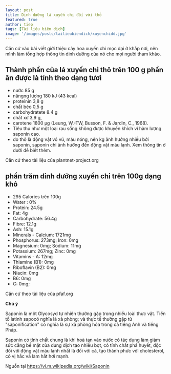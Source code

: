 ```yaml
---
layout: post
title: Dinh dưỡng lá xuyến chi đối với thỏ
featured: true
author: tiep
tags: [Tài liệu biên dịch]
image: '/images/posts/tailieubiendich/xuyenchidd.jpg'
---
```

Căn cứ vào bài viết giới thiệu cây hoa xuyến chi mọc dại ở khắp nơi, nên mình làm tổng hợp thông tin dinh dưỡng của nó cho mọi người tham khảo.

## Thành phần của lá xuyến chi thô trên 100 g phần ăn được là tính theo dạng tươi
- nước 85 g
- năngng lượng 180 kJ (43 kcal)
- proteinin 3,8 g
- chất béo 0,5 g
- carbohydratete 8.4 g
- chất xơ 3,9 g,
- carotene 1800 μg (Leung, W.-TW, Busson, F. & Jardin, C., 1968).
- Tiêu thụ như một loại rau sống không được khuyến khích vì hàm lượng saponin cao.
- do thỏ là động vật vó vú, máu nóng, nên kg ảnh hưởng nhiều bởi saponin, saponin chỉ ảnh hưởng đến động vật máu lạnh. Xem thông tin ở dưới để biết thêm.

Căn cứ theo tài liệu của plantnet-project.org

## phần trăm dinh dưỡng xuyến chi trên 100g dạng khô


- 295 Calories trên 100g
- Water : 0%
- Protein: 24.5g
- Fat: 4g
- Carbohydrate: 56.4g
- Fibre: 12.1g
- Ash: 15.1g
- Minerals - Calcium: 1721mg
- Phosphorus: 273mg; Iron: 0mg
- Magnesium: 0mg; Sodium: 11mg
- Potassium: 267mg; Zinc: 0mg
- Vitamins - A: 12mg
- Thiamine (B1): 0mg
- Riboflavin (B2): 0mg
- Niacin: 0mg
- B6: 0mg
- C: 0mg;

Căn cứ theo tài liệu của pfaf.org

**Chú ý**

Saponin là một Glycosyd tự nhiên thường gặp trong nhiều loài thực vật. Tiền tố latinh sapocó nghĩa là xà phòng; và thực tế thường gặp từ "saponification" có nghĩa là sự xà phòng hóa trong cả tiếng Anh và tiếng Pháp.

Saponin có tính chất chung là khi hoà tan vào nước có tác dụng làm giảm sức căng bề mặt của dung dịch tạo nhiều bọt, có tính chất phá huyết, độc đối với động vật máu lạnh nhất là đối với cá, tạo thành phức với cholesterol, có vị hắc và làm hắt hơi mạnh.

Nguồn tại https://vi.m.wikipedia.org/wiki/Saponin

 
